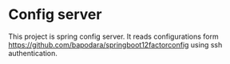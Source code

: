 # Config server
This project is spring config server. It reads configurations form https://github.com/bapodara/springboot12factorconfig using ssh authentication.
